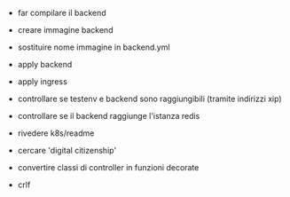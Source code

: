 - far compilare il backend

- creare immagine backend
- sostituire nome immagine in backend.yml

- apply backend
- apply ingress

- controllare se testenv e backend sono raggiungibili (tramite indirizzi xip)
- controllare se il backend raggiunge l'istanza redis

- rivedere k8s/readme

- cercare 'digital citizenship'

- convertire classi di controller in funzioni decorate
- crlf
